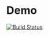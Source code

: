 # Demo

[![Build Status](https://travis-ci.org/optima5918/Demo.svg?branch=master)](https://travis-ci.org/optima5918/Demo)

